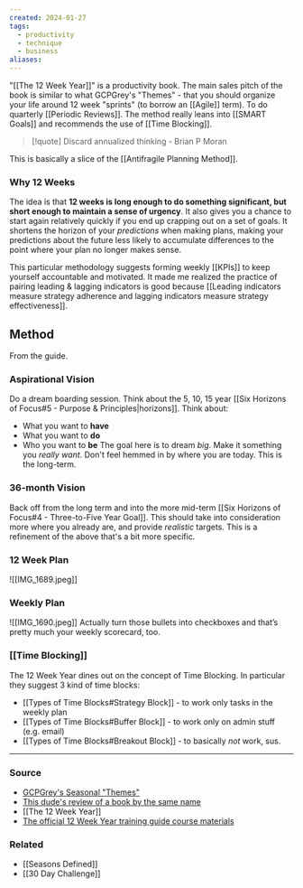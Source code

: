 ```yaml
---
created: 2024-01-27
tags:
  - productivity
  - technique
  - business
aliases:
---
```

"[[The 12 Week Year]]" is a productivity book. The main sales pitch of the book is similar to what GCPGrey's "Themes" - that you should organize your life around 12 week "sprints" (to borrow an [[Agile]] term). To do quarterly [[Periodic Reviews]]. The method really leans into [[SMART Goals]] and recommends the use of [[Time Blocking]].

> [!quote] Discard annualized thinking - Brian P Moran

This is basically a slice of the [[Antifragile Planning Method]].
### Why 12 Weeks
The idea is that **12 weeks is long enough to do something significant, but short enough to maintain a sense of urgency**. It also gives you a chance to start again relatively quickly if you end up crapping out on a set of goals. It shortens the horizon of your *predictions* when making plans, making your predictions about the future less likely to accumulate differences to the point where your plan no longer makes sense.

This particular methodology suggests forming weekly [[KPIs]] to keep yourself accountable and motivated. It made me realized the practice of pairing leading & lagging indicators is good because [[Leading indicators measure strategy adherence and lagging indicators measure strategy effectiveness]].

## Method
From the guide.
### Aspirational Vision
Do a dream boarding session. Think about the 5, 10, 15 year [[Six Horizons of Focus#5 - Purpose & Principles|horizons]]. Think about:
- What you want to **have**
- What you want to **do**
- Who you want to **be**
The goal here is to dream *big*. Make it something you *really want*. Don't feel hemmed in by where you are today. This is the long-term.
### 36-month Vision
Back off from the long term and into the more mid-term [[Six Horizons of Focus#4 - Three-to-Five Year Goal]]. This should take into consideration more where you already are, and provide *realistic* targets. This is a refinement of the above that's a bit more specific.
### 12 Week Plan
![[IMG_1689.jpeg]]
### Weekly Plan
![[IMG_1690.jpeg]]
Actually turn those bullets into checkboxes and that’s pretty much your weekly scorecard, too.
### [[Time Blocking]]
The 12 Week Year dines out on the concept of Time Blocking. In particular they suggest 3 kind of time blocks:

- [[Types of Time Blocks#Strategy Block]] - to work only tasks in the weekly plan
- [[Types of Time Blocks#Buffer Block]] - to work only on admin stuff (e.g. email)
- [[Types of Time Blocks#Breakout Block]] - to basically *not* work, sus.

---
### Source
- [GCPGrey's Seasonal "Themes"](https://youtu.be/NVGuFdX5guE?si=1SX_DHnkSGHxSq-8)
- [This dude's review of a book by the same name](https://youtu.be/6wQhRRWPqFE?si=Xol3m-ZiBBAiG9xg)
- [[The 12 Week Year]]
- [The official 12 Week Year training guide course materials](https://12weekyear.com/wp-content/uploads/ttt-Participant-Workbook.pdf)

### Related
- [[Seasons Defined]]
- [[30 Day Challenge]]
